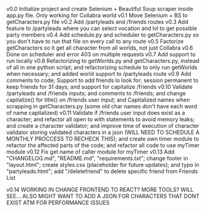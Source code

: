 v0.0    Initialize project and create Selenium + Beautiful Soup scraper inside app.py file. Only working for Collabra world
v0.1    Move Selenium + BS to getCharacters.py file
v0.2    Add /partyleads and /friends routes
v0.3    Add feature to /partyleads where you can select vocation and lvl to get possible party members
v0.4    Add schedule.py and scheduler to getCharacters.py so you don't have to run that file on every call to any route
v0.5    Factorize getCharacters so it get all character from all worlds, not just Collabra
v0.6    Done on scheduler and error 403 on multiple requests
v0.7    Add support to run locally
v0.8    Refactorizing to getWorlds.py and getCharacters.py, instead of all in one python script; and refactorizing schedule to only run getWorlds when necessary; and added world support to /partyleads route
v0.9    Add comments to code; Support to add friends lo look for; session permanent to keep friends for 31 days; and support for capitalize /friends
v0.10   Validate /partyleads and /friends inputs; and comments to /friends; and change capitalize() for title() on /friends user input; and Capitalized names when scrapping in getCharacters.py (some old char names don't have each word of name capitalized)
v0.11   Validate if /friends user input does exist as a character; and refactor all open to with statements to avoid memory leaks; and create a character validator; and improve time of execution of character validator storing validated characters in a json (WILL NEED TO SCHEDULE A MONTHLY PROCCESS TO RECHECK THIS); and create own timer module to refactor the affected parts of the code; and refactor all code to use myTimer module
v0.12   Fix get name of caller module for myTimer
v0.13   Add "CHANGELOG.md", "README.md", "requirements.txt"; change footer in "layout.html"; create styles.css (placeholder for future updates); and typo in "partyleads.html"; add "/deletefriend" to delete specific friend from Friends List

v0.14   WORKING IN CHANGE FRONTEND TO REACT? MORE TOOLS? WILL SEE...       ALSO MIGHT WANT TO ADD A JSON FOR CHARACTERS THAT DONT EXIST ATM FOR PERFORMANCE ISSUES
